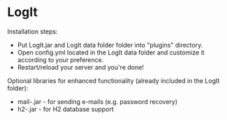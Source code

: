 LogIt
=====

Installation steps:
* Put LogIt.jar and LogIt data folder folder into "plugins" directory.
* Open config.yml located in the LogIt data folder and customize it according to your preference.
* Restart/reload your server and you're done!

Optional libraries for enhanced functionality (already included in the LogIt folder):
* mail-<version>.jar - for sending e-mails (e.g. password recovery)
* h2-<version>.jar - for H2 database support

